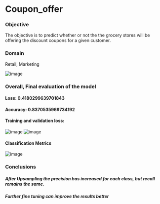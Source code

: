 # Coupon_offer
### **Objective** 
The objective is to predict whether or not the the grocery stores will be offering the discount coupons for a given customer.  
### **Domain** 
Retail, Marketing


![image](https://user-images.githubusercontent.com/92087972/192085713-9da6790d-ecc9-49bf-9628-b419d920a030.png)



### Overall, Final evaluation of the model
#### Loss: 0.4180299639701843
#### Accuracy: 0.8370535969734192
#### Training and validation loss:
![image](https://user-images.githubusercontent.com/92087972/192085599-f838efae-f212-4ffc-9e78-36d6b14eb4b1.png)
![image](https://user-images.githubusercontent.com/92087972/192085611-001400f7-8189-4ac4-9980-9e91afe50896.png)


#### Classification Metrics
![image](https://user-images.githubusercontent.com/92087972/192085645-4f947481-58ad-45fb-9a8a-896b12fdb855.png)

### Conclusions
##### After Upsampling the precision has increased for each class, but recall remains the same.
##### Further fine tuning can improve the results better
